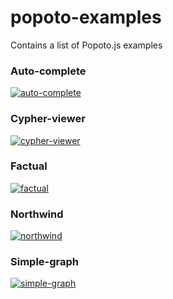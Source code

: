 # popoto-examples
Contains a list of Popoto.js examples

### Auto-complete
[![auto-complete](https://nhogs.github.io/popoto-examples/auto-complete/screen/main.png "Main screenshot")](https://nhogs.github.io/popoto-examples/auto-complete/index.html)

### Cypher-viewer
[![cypher-viewer](https://nhogs.github.io/popoto-examples/cypher-viewer/screen/main.png "Main screenshot")](https://nhogs.github.io/popoto-examples/cypher-viewer/index.html)

### Factual
[![factual](https://nhogs.github.io/popoto-examples/factual/screen/main.png "Main screenshot")](https://nhogs.github.io/popoto-examples/factual/index.html)

### Northwind
[![northwind](https://nhogs.github.io/popoto-examples/northwind/screen/main.png "Main screenshot")](https://nhogs.github.io/popoto-examples/northwind/index.html)

### Simple-graph
[![simple-graph](https://nhogs.github.io/popoto-examples/simple-graph/screen/main.png "Main screenshot")](https://nhogs.github.io/popoto-examples/simple-graph/index.html)
